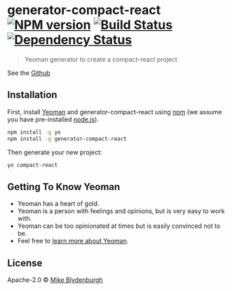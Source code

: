 # generator-compact-react [![NPM version][npm-image]][npm-url] [![Build Status][travis-image]][travis-url] [![Dependency Status][daviddm-image]][daviddm-url]
> Yeoman generator to create a compact-react project

See the [Github](https://github.com/mblydenburgh/generator-compact-react)

## Installation

First, install [Yeoman](http://yeoman.io) and generator-compact-react using [npm](https://www.npmjs.com/) (we assume you have pre-installed [node.js](https://nodejs.org/)).

```bash
npm install -g yo
npm install -g generator-compact-react
```

Then generate your new project:

```bash
yo compact-react
```

## Getting To Know Yeoman

 * Yeoman has a heart of gold.
 * Yeoman is a person with feelings and opinions, but is very easy to work with.
 * Yeoman can be too opinionated at times but is easily convinced not to be.
 * Feel free to [learn more about Yeoman](http://yeoman.io/).

## License

Apache-2.0 © [Mike Blydenburgh](https://github.com/mblydenburgh)


[npm-image]: https://badge.fury.io/js/generator-compact-react.svg
[npm-url]: https://npmjs.org/package/generator-compact-react
[travis-image]: https://travis-ci.com/mblydenburgh/generator-compact-react.svg?branch=master
[travis-url]: https://travis-ci.com/mblydenburgh/generator-compact-react
[daviddm-image]: https://david-dm.org/mblydenburgh/generator-compact-react.svg?theme=shields.io
[daviddm-url]: https://david-dm.org/mblydenburgh/generator-compact-react
